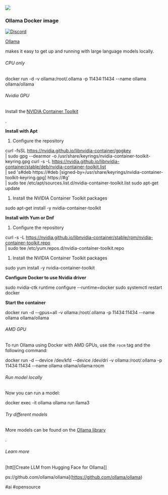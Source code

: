 ![](https://github.com/jmorganca/ollama/assets/3325447/080f3a72-e2fd-4741-8070-ae79a06f943f)

### Ollama Docker image

[![Discord](https://dcbadge.vercel.app/api/server/ollama?style=flat&compact=true)⁠](https://discord.gg/ollama)

[Ollama⁠](https://github.com/jmorganca/ollama)

makes it easy to get up and running with large language models locally.

###### CPU only

docker run -d -v ollama:/root/.ollama -p 11434:11434 --name ollama ollama/ollama

###### Nvidia GPU

Install the [NVIDIA Container Toolkit⁠](https://docs.nvidia.com/datacenter/cloud-native/container-toolkit/latest/install-guide.html#installation)

.

**Install with Apt**

1. Configure the repository

curl -fsSL https://nvidia.github.io/libnvidia-container/gpgkey \
    | sudo gpg --dearmor -o /usr/share/keyrings/nvidia-container-toolkit-keyring.gpg
curl -s -L https://nvidia.github.io/libnvidia-container/stable/deb/nvidia-container-toolkit.list \
    | sed 's#deb https://#deb [signed-by=/usr/share/keyrings/nvidia-container-toolkit-keyring.gpg] https://#g' \
    | sudo tee /etc/apt/sources.list.d/nvidia-container-toolkit.list
sudo apt-get update

1. Install the NVIDIA Container Toolkit packages

sudo apt-get install -y nvidia-container-toolkit

**Install with Yum or Dnf**

1. Configure the repository

curl -s -L https://nvidia.github.io/libnvidia-container/stable/rpm/nvidia-container-toolkit.repo \
    | sudo tee /etc/yum.repos.d/nvidia-container-toolkit.repo

1. Install the NVIDIA Container Toolkit packages

sudo yum install -y nvidia-container-toolkit

**Configure Docker to use Nvidia driver**

sudo nvidia-ctk runtime configure --runtime=docker
sudo systemctl restart docker

**Start the container**

docker run -d --gpus=all -v ollama:/root/.ollama -p 11434:11434 --name ollama ollama/ollama

###### AMD GPU

To run Ollama using Docker with AMD GPUs, use the `rocm` tag and the following command:

docker run -d --device /dev/kfd --device /dev/dri -v ollama:/root/.ollama -p 11434:11434 --name ollama ollama/ollama:rocm

###### Run model locally

Now you can run a model:

docker exec -it ollama ollama run llama3

###### Try different models

More models can be found on the [Ollama library⁠](https://ollama.com/library)

.

###### Learn more

[htt[[Create LLM from Hugging Face for Ollama]]

ps://github.com/ollama/ollama⁠](https://github.com/ollama/ollama)


#ai #opensource 
